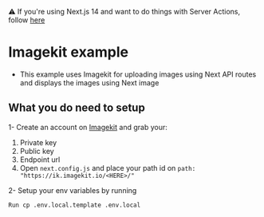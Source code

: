 ⚠️ If you're using Next.js 14 and want to do things with Server Actions, follow [here](https://dev.to/smakosh/how-to-upload-files-to-imagekit-using-nextjs-server-actions-53a)

# Imagekit example

- This example uses Imagekit for uploading images using Next API routes and displays the images using Next image

## What you do need to setup

1- Create an account on [Imagekit](https://imagekit.io) and grab your:

1. Private key
2. Public key
3. Endpoint url
4. Open `next.config.js` and place your path id on `path: "https://ik.imagekit.io/<HERE>/"`

2- Setup your env variables by running

```bash
Run cp .env.local.template .env.local
```
